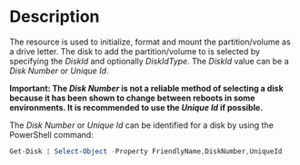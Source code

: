 # Description

The resource is used to initialize, format and mount the partition/volume as a drive letter.
The disk to add the partition/volume to is selected by specifying the _DiskId_ and optionally _DiskIdType_.
The _DiskId_ value can be a _Disk Number_ or _Unique Id_.

**Important: The _Disk Number_ is not a reliable method of selecting a disk because it has been shown
to change between reboots in some environments.
It is recommended to use the _Unique Id_ if possible.**

The _Disk Number_ or _Unique Id_ can be identified for a disk by using the PowerShell command:

```powershell
Get-Disk | Select-Object -Property FriendlyName,DiskNumber,UniqueId
```
